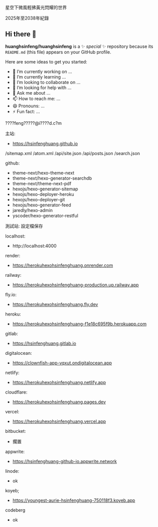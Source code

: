 星空下微風輕拂黃光閃耀的世界

2025年至2038年紀錄

## Hi there 👋

**huanghsinfeng/huanghsinfeng** is a ✨ _special_ ✨ repository because its `README.md` (this file) appears on your GitHub profile.

Here are some ideas to get you started:

- 🔭 I’m currently working on ...
- 🌱 I’m currently learning ...
- 👯 I’m looking to collaborate on ...
- 🤔 I’m looking for help with ...
- 💬 Ask me about ...
- 📫 How to reach me: ...
- 😄 Pronouns: ...
- ⚡ Fun fact: ...

????feng?????@i????d.c?m

主站:
- https://hsinfenghuang.github.io

/sitemap.xml
/atom.xml
/api/site.json
/api/posts.json
/search.json

github:
- theme-next/hexo-theme-next 
- theme-next/hexo-generator-searchdb
- theme-next/theme-next-pdf
- hexojs/hexo-generator-sitemap 
- hexojs/hexo-deployer-heroku
- hexojs/hexo-deployer-git
- hexojs/hexo-generator-feed 
- jaredly/hexo-admin 
- yscoder/hexo-generator-restful 


測試站:
設定檔保存

localhost:
- http://localhost:4000

render: 
- https://herokuhexohsinfenghuang.onrender.com

railway:
- https://herokuhexohsinfenghuang-production.up.railway.app

fly.io:
- https://herokuhexohsinfenghuang.fly.dev

heroku:
- https://herokuhexohsinfenghuang-f1e18c695f9b.herokuapp.com

gitlab:
- https://hsinfenghuang.gitlab.io

digitalocean:
- https://clownfish-app-vqxut.ondigitalocean.app

netlify:
- https://herokuhexohsinfenghuang.netlify.app

cloudflare:
- https://herokuhexohsinfenghuang.pages.dev

vercel:
- https://herokuhexohsinfenghuang.vercel.app

bitbucket:
- 擱置

appwrite:
- https://hsinfenghuang-github-io.appwrite.network

linode:
- ok

koyeb;
- https://youngest-aurie-hsinfenghuang-750118f3.koyeb.app

codeberg
- ok
